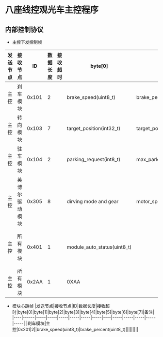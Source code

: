 八座线控观光车主控程序
========================
内部控制协议
------------------------
* 主控下发控制帧

|发送节点|接收节点|ID|数据长度|接收超时|byte[0]|byte[1]|byte[2]|byte[3]|byte[4]|byte[5]|byte[6]|byte[7]|备注|
|----|------|-----|-----|-----|-----|-----|-----|----|-----|-----|-----|-----|-----|
|主控|刹车模块|0x101|2||brake_speed(uint8_t)|brake_percent(uint8_t)|||||||||
|主控|转向模块|0x103|7||target_position(int32_t)|target_position>>8(int32_t)|target_position>>16(int32_t)|target_position>>24(int32_t)|steering_zero_point(uint16_t)|steering_zero_point>>8(uint16_t)|max_steering_speed(uint8_t)|||
|主控|驻车模块|0x104|2||parking_request(int8_t)|max_parking_current(int8_t)|||||||||
|主控|英博尔驱动模块|0x305|8||dirving mode and gear|motor_speed>>8(uint16_t)|motor_speed(uint16_t)|driving_acc(uint8_t)|dirving_dec(uint8_t)|0|0|data_checksums|byte0[0:2]mode:<br>0-manu_mode,<br>1-auto_mode<br>byte0[3:5]gear:<br>0-P_Gear,<br>1-N_Gear,<br>2-D_gear,<br>3-R_Gear|
|主控|所有模块|0x401|1||module_auto_status(uint8_t)||||||||bit[0]:braking bit[1]:parking bit[2]:steering bit[3]:driving bit[4]:gear bit[5]:light |
|主控|所有模块|0x2AA|1||0XAA||||||||该帧用于当转向发送人工干预信息后，主控发送的应答信号|

* 模块心跳帧
|发送节点|接收节点|ID|数据长度|接收超时|byte[0]|byte[1]|byte[2]|byte[3]|byte[4]|byte[5]|byte[6]|byte[7]|备注|
|----|------|-----|-----|-----|-----|-----|-----|----|-----|-----|-----|-----|-----|
|刹车模块|主控|0x201|2||brake_speed(uint8_t)|brake_percent(uint8_t)|||||||||